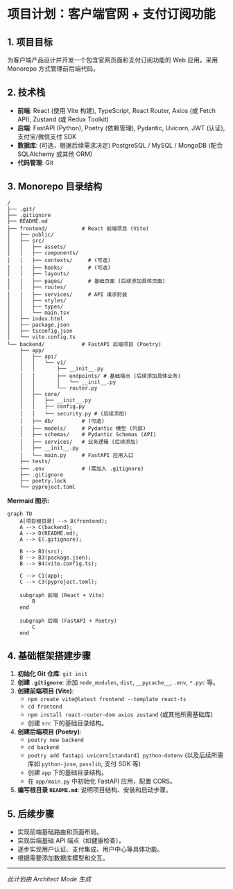 # 项目计划：客户端官网 + 支付订阅功能

## 1. 项目目标

为客户端产品设计并开发一个包含官网页面和支付订阅功能的 Web 应用。采用 Monorepo 方式管理前后端代码。

## 2. 技术栈

*   **前端**: React (使用 Vite 构建), TypeScript, React Router, Axios (或 Fetch API), Zustand (或 Redux Toolkit)
*   **后端**: FastAPI (Python), Poetry (依赖管理), Pydantic, Uvicorn, JWT (认证), 支付宝/微信支付 SDK
*   **数据库**: (可选，根据后续需求决定) PostgreSQL / MySQL / MongoDB (配合 SQLAlchemy 或其他 ORM)
*   **代码管理**: Git

## 3. Monorepo 目录结构

```
/
├── .git/
├── .gitignore
├── README.md
├── frontend/           # React 前端项目 (Vite)
│   ├── public/
│   ├── src/
│   │   ├── assets/
│   │   ├── components/
│   │   ├── contexts/     # (可选)
│   │   ├── hooks/        # (可选)
│   │   ├── layouts/
│   │   ├── pages/        # 基础页面 (后续添加具体页面)
│   │   ├── routes/
│   │   ├── services/     # API 请求封装
│   │   ├── styles/
│   │   ├── types/
│   │   └── main.tsx
│   ├── index.html
│   ├── package.json
│   ├── tsconfig.json
│   └── vite.config.ts
└── backend/            # FastAPI 后端项目 (Poetry)
    ├── app/
    │   ├── api/
    │   │   └── v1/
    │   │       ├── __init__.py
    │   │       ├── endpoints/ # 基础端点 (后续添加具体业务)
    │   │       │   └── __init__.py
    │   │       └── router.py
    │   ├── core/
    │   │   ├── __init__.py
    │   │   ├── config.py
    │   │   └── security.py # (后续添加)
    │   ├── db/         # (可选)
    │   ├── models/     # Pydantic 模型 (内部)
    │   ├── schemas/    # Pydantic Schemas (API)
    │   ├── services/   # 业务逻辑 (后续添加)
    │   ├── __init__.py
    │   └── main.py     # FastAPI 应用入口
    ├── tests/
    ├── .env            # (需加入 .gitignore)
    ├── .gitignore
    ├── poetry.lock
    └── pyproject.toml
```

**Mermaid 图示:**

```mermaid
graph TD
    A[项目根目录] --> B(frontend);
    A --> C(backend);
    A --> D(README.md);
    A --> E(.gitignore);

    B --> B1(src);
    B --> B3(package.json);
    B --> B4(vite.config.ts);

    C --> C1(app);
    C --> C3(pyproject.toml);

    subgraph 前端 (React + Vite)
        B
    end

    subgraph 后端 (FastAPI + Poetry)
        C
    end
```

## 4. 基础框架搭建步骤

1.  **初始化 Git 仓库**: `git init`
2.  **创建 `.gitignore`**: 添加 `node_modules`, `dist`, `__pycache__`, `.env`, `*.pyc` 等。
3.  **创建前端项目 (Vite)**:
    *   `npm create vite@latest frontend --template react-ts`
    *   `cd frontend`
    *   `npm install react-router-dom axios zustand` (或其他所需基础库)
    *   创建 `src` 下的基础目录结构。
4.  **创建后端项目 (Poetry)**:
    *   `poetry new backend`
    *   `cd backend`
    *   `poetry add fastapi uvicorn[standard] python-dotenv` (以及后续所需库如 `python-jose`, `passlib`, 支付 SDK 等)
    *   创建 `app` 下的基础目录结构。
    *   在 `app/main.py` 中初始化 FastAPI 应用，配置 CORS。
5.  **编写根目录 `README.md`**: 说明项目结构、安装和启动步骤。

## 5. 后续步骤

*   实现前端基础路由和页面布局。
*   实现后端基础 API 端点（如健康检查）。
*   逐步实现用户认证、支付集成、用户中心等具体功能。
*   根据需要添加数据库模型和交互。

---
*此计划由 Architect Mode 生成*